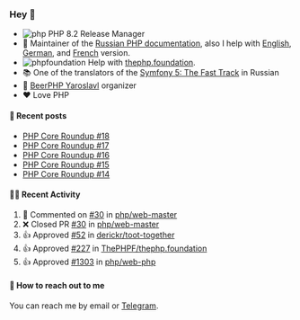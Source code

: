 ### Hey 👋

- ![php](https://user-images.githubusercontent.com/4685504/174548850-037dfd35-3b33-4154-9c50-95efd45ba66a.png) PHP 8.2 Release Manager
- 📖 Maintainer of the [Russian PHP documentation](https://github.com/php/doc-ru), also I help with [English](https://github.com/php/doc-en), [German](https://github.com/php/doc-de), and [French](https://github.com/php/doc-fr) version.
- ![phpfoundation](https://user-images.githubusercontent.com/4685504/174548733-72f62c18-f57e-47a6-8201-cb3d87e06b98.png) Help with [thephp.foundation](https://github.com/ThePHPF/thephp.foundation).
- 📚 One of the translators of
  the [Symfony 5: The Fast Track](https://symfony.com/doc/current/the-fast-track/ru/index.html)
  in Russian
- 🍻 [BeerPHP Yaroslavl](https://github.com/beerphp/yaroslavl) organizer
- ❤️ Love PHP

#### 📜 Recent posts

<!-- BLOG-POST-LIST:START -->
- [PHP Core Roundup #18](https://thephp.foundation/blog/2023/11/01/php-core-roundup-18/)
- [PHP Core Roundup #17](https://thephp.foundation/blog/2023/10/01/php-core-roundup-17/)
- [PHP Core Roundup #16](https://thephp.foundation/blog/2023/09/01/php-core-roundup-16/)
- [PHP Core Roundup #15](https://thephp.foundation/blog/2023/08/01/php-core-roundup-15/)
- [PHP Core Roundup #14](https://thephp.foundation/blog/2023/07/01/php-core-roundup-14/)
<!-- BLOG-POST-LIST:END -->

#### 👨‍💻 Recent Activity

<!--RECENT_ACTIVITY:start-->
1. 💬 Commented on [#30](https://github.com/php/web-master/pull/30#issuecomment-3160694119) in [php/web-master](https://github.com/php/web-master)<br>
2. ❌ Closed PR [#30](https://github.com/php/web-master/pull/30) in [php/web-master](https://github.com/php/web-master)<br>
3. 👍 Approved [#52](https://github.com/derickr/toot-together/pull/52#pullrequestreview-3084848796) in [derickr/toot-together](https://github.com/derickr/toot-together)<br>
4. 👍 Approved [#227](https://github.com/ThePHPF/thephp.foundation/pull/227#pullrequestreview-3083615505) in [ThePHPF/thephp.foundation](https://github.com/ThePHPF/thephp.foundation)<br>
5. 👍 Approved [#1303](https://github.com/php/web-php/pull/1303#pullrequestreview-3082773642) in [php/web-php](https://github.com/php/web-php)<br>
<!--RECENT_ACTIVITY:end-->

#### 💌 How to reach out to me

You can reach me by email or [Telegram](https://t.me/saundefined).
